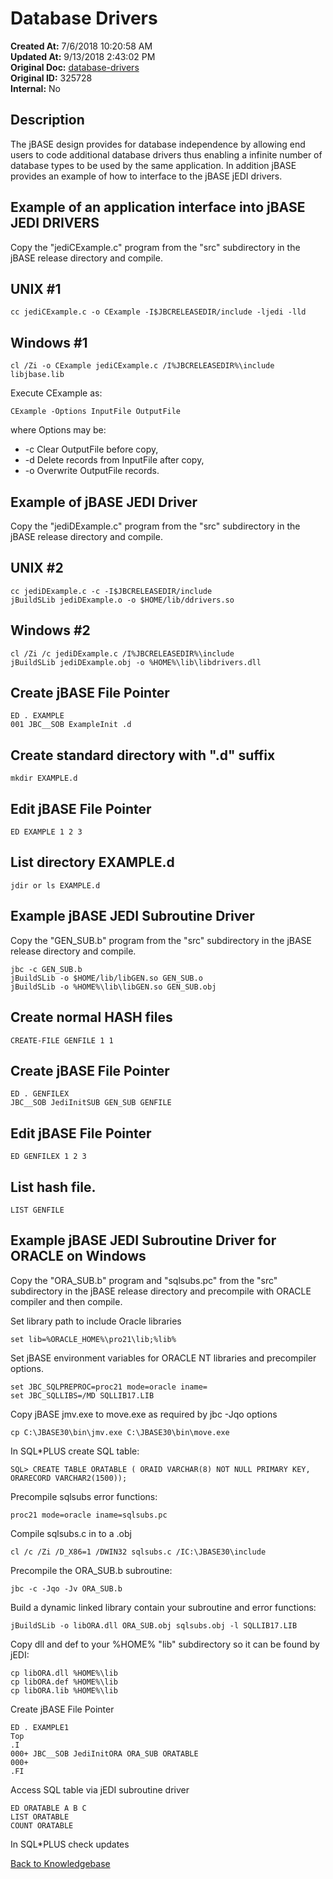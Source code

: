# Database Drivers

**Created At:** 7/6/2018 10:20:58 AM  
**Updated At:** 9/13/2018 2:43:02 PM  
**Original Doc:** [database-drivers](https://docs.jbase.com/30301-jbase/database-drivers)  
**Original ID:** 325728  
**Internal:** No  

## Description

The jBASE design provides for database independence by allowing end users to code additional database drivers thus enabling a infinite number of database types to be used by the same application. In addition jBASE provides an example of how to interface to the jBASE jEDI drivers.

## Example of an application interface into jBASE JEDI DRIVERS

Copy the "jediCExample.c" program from the "src" subdirectory in the jBASE release directory and compile.

## UNIX #1

```
cc jediCExample.c -o CExample -I$JBCRELEASEDIR/include -ljedi -lld
```

## Windows #1

```
cl /Zi -o CExample jediCExample.c /I%JBCRELEASEDIR%\include libjbase.lib
```

Execute CExample as:

```
CExample -Options InputFile OutputFile
```

where Options may be:

- -c Clear OutputFile before copy,
- -d Delete records from InputFile after copy,
- -o Overwrite OutputFile records.

## Example of jBASE JEDI Driver

Copy the "jediDExample.c" program from the "src" subdirectory in the jBASE release directory and compile.

## UNIX #2

```
cc jediDExample.c -c -I$JBCRELEASEDIR/include
jBuildSLib jediDExample.o -o $HOME/lib/ddrivers.so
```

## Windows #2

```
cl /Zi /c jediDExample.c /I%JBCRELEASEDIR%\include
jBuildSLib jediDExample.obj -o %HOME%\lib\libdrivers.dll
```

## Create jBASE File Pointer

```
ED . EXAMPLE
001 JBC__SOB ExampleInit .d
```

## Create standard directory with ".d" suffix

```
mkdir EXAMPLE.d
```

## Edit jBASE File Pointer

```
ED EXAMPLE 1 2 3
```

## List directory EXAMPLE.d

```
jdir or ls EXAMPLE.d
```

## Example jBASE JEDI Subroutine Driver

Copy the "GEN\_SUB.b" program from the "src" subdirectory in the jBASE release directory and compile.

```
jbc -c GEN_SUB.b
jBuildSLib -o $HOME/lib/libGEN.so GEN_SUB.o
jBuildSLib -o %HOME%\lib\libGEN.so GEN_SUB.obj
```

## Create normal HASH files

```
CREATE-FILE GENFILE 1 1
```

## Create jBASE File Pointer

```
ED . GENFILEX
JBC__SOB JediInitSUB GEN_SUB GENFILE
```

## Edit jBASE File Pointer

```
ED GENFILEX 1 2 3
```

## List hash file.

```
LIST GENFILE
```

## Example jBASE JEDI Subroutine Driver for ORACLE on Windows 

Copy the "ORA\_SUB.b" program and "sqlsubs.pc" from the "src" subdirectory in the jBASE release directory and precompile with ORACLE compiler and then compile.

Set library path to include Oracle libraries

```
set lib=%ORACLE_HOME%\pro21\lib;%lib%
```

Set jBASE environment variables for ORACLE NT libraries and precompiler options.

```
set JBC_SQLPREPROC=proc21 mode=oracle iname=
set JBC_SQLLIBS=/MD SQLLIB17.LIB
```

Copy jBASE jmv.exe to move.exe as required by jbc -Jqo options

```
cp C:\JBASE30\bin\jmv.exe C:\JBASE30\bin\move.exe
```

In SQL\*PLUS create SQL table:

```
SQL> CREATE TABLE ORATABLE ( ORAID VARCHAR(8) NOT NULL PRIMARY KEY, ORARECORD VARCHAR2(1500));
```

Precompile sqlsubs error functions:

```
proc21 mode=oracle iname=sqlsubs.pc
```

Compile sqlsubs.c in to a .obj

```
cl /c /Zi /D_X86=1 /DWIN32 sqlsubs.c /IC:\JBASE30\include
```

Precompile the ORA\_SUB.b subroutine:

```
jbc -c -Jqo -Jv ORA_SUB.b
```

Build a dynamic linked library contain your subroutine and error functions:

```
jBuildSLib -o libORA.dll ORA_SUB.obj sqlsubs.obj -l SQLLIB17.LIB
```

Copy dll and def to your %HOME% "lib" subdirectory so it can be found by jEDI:

```
cp libORA.dll %HOME%\lib
cp libORA.def %HOME%\lib
cp libORA.lib %HOME%\lib
```

Create jBASE File Pointer

```
ED . EXAMPLE1
Top
.I
000+ JBC__SOB JediInitORA ORA_SUB ORATABLE
000+
.FI
```

Access SQL table via jEDI subroutine driver

```
ED ORATABLE A B C
LIST ORATABLE
COUNT ORATABLE
```

In SQL\*PLUS check updates

[Back to Knowledgebase](./../README.md)
